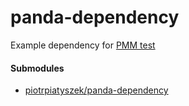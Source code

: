 # panda-dependency
Example dependency for [PMM test](https://github.com/panda-lang/panda/tree/master/examples/pmm)

#### Submodules
* [piotrpiatyszek/panda-dependency](https://github.com/piotrpiatyszek/panda-dependency)
